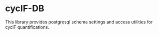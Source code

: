 # cycIF-DB

This library provides postgresql schema settings and access utilities for cycIF quantifications.